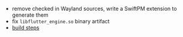 - remove checked in Wayland sources, write a SwiftPM extension to generate them
- fix `libflutter_engine.so` binary artifact
- [build steps](https://github.com/sony/flutter-embedded-linux/wiki/Building-Flutter-apps#cross-build-for-arm64-targets-on-x64-hosts)

